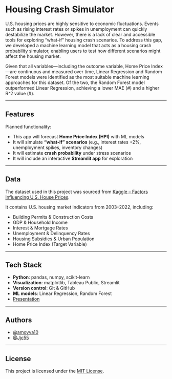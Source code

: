# Housing Crash Simulator 

U.S. housing prices are highly sensitive to economic fluctuations. Events such as rising interest rates or spikes in unemployment can quickly destabilize the market. However, there is a lack of clear and accessible tools for exploring “what-if” housing crash scenarios. To address this gap, we developed a machine learning model that acts as a housing crash probability simulator, enabling users to test how different scenarios might affect the housing market.

Given that all variables—including the outcome variable, Home Price Index—are continuous and measured over time, Linear Regression and Random Forest models were identified as the most suitable machine learning approaches for this dataset. Of the two, the Random Forest model outperformed Linear Regression, achieving a lower MAE (#) and a higher R^2 value (#).
 
---

## Features
Planned functionality:
- This app will forecast **Home Price Index (HPI)** with ML models  
- It will simulate **“what-if” scenarios** (e.g., interest rates +2%, unemployment spikes, inventory changes)  
- It will estimate **crash probability** under stress scenarios  
- It will include an interactive **Streamlit app** for exploration  

---

## Data
The dataset used in this project was sourced from 
[Kaggle – Factors Influencing U.S. House Prices](https://www.kaggle.com/datasets/jyotsnagurjar/factors-influencing-us-house-prices).  

It contains U.S. housing market indicators from 2003–2022, including:
- Building Permits & Construction Costs  
- GDP & Household Income  
- Interest & Mortgage Rates  
- Unemployment & Delinquency Rates  
- Housing Subsidies & Urban Population  
- Home Price Index (Target Variable)

---

## Tech Stack
- **Python**: pandas, numpy, scikit-learn
- **Visualization**: matplotlib, Tableau Public, Streamlit
- **Version control**: Git & GitHub  
- **ML models**: Linear Regression, Random Forest
- [Presentation](https://docs.google.com/presentation/d/1t2Ebq2lJ2uK7tw7e7eI4wWVfkjm6UCHRCP2EcPVMbMU/edit?usp=sharing)

---

## Authors
- [@amovva10](https://github.com/amovva10)  
- [@Jjc55](https://github.com/Jjc55)  

---

## License
This project is licensed under the [MIT License](LICENSE).
